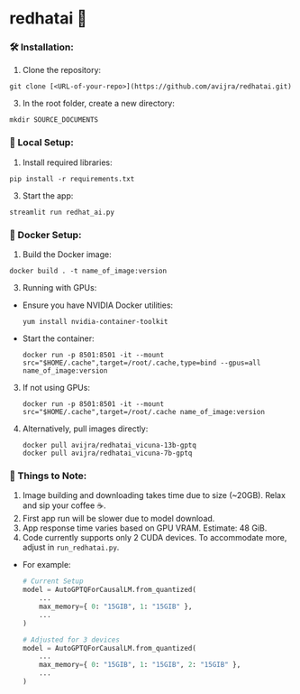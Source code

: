 # redhatai 🚀

### 🛠️ Installation:
1. Clone the repository:
```
git clone [<URL-of-your-repo>](https://github.com/avijra/redhatai.git)
```

3. In the root folder, create a new directory:
```
mkdir SOURCE_DOCUMENTS
```


### 🔧 Local Setup:
1. Install required libraries:
```
pip install -r requirements.txt
```

3. Start the app:
```
streamlit run redhat_ai.py
```


### 🐳 Docker Setup:
1. Build the Docker image:
```
docker build . -t name_of_image:version
```


3. Running with GPUs:
- Ensure you have NVIDIA Docker utilities:
  ```
  yum install nvidia-container-toolkit
  ```
- Start the container:
  ```
  docker run -p 8501:8501 -it --mount src="$HOME/.cache",target=/root/.cache,type=bind --gpus=all name_of_image:version
  ```

3. If not using GPUs:
   ```
   docker run -p 8501:8501 -it --mount src="$HOME/.cache",target=/root/.cache name_of_image:version
   ```

4. Alternatively, pull images directly:
   ```
   docker pull avijra/redhatai_vicuna-13b-gptq
   docker pull avijra/redhatai_vicuna-7b-gptq
   ```


### 📝 Things to Note:
1. Image building and downloading takes time due to size (~20GB). Relax and sip your coffee ☕.
2. First app run will be slower due to model download.
3. App response time varies based on GPU VRAM. Estimate: 48 GiB.
4. Code currently supports only 2 CUDA devices. To accommodate more, adjust in `run_redhatai.py`. 
- For example:
  ```python
  # Current Setup
  model = AutoGPTQForCausalLM.from_quantized(
      ...
      max_memory={ 0: "15GIB", 1: "15GIB" },
      ...
  )
  
  # Adjusted for 3 devices
  model = AutoGPTQForCausalLM.from_quantized(
      ...
      max_memory={ 0: "15GIB", 1: "15GIB", 2: "15GIB" },
      ...
  )
  ```


   

